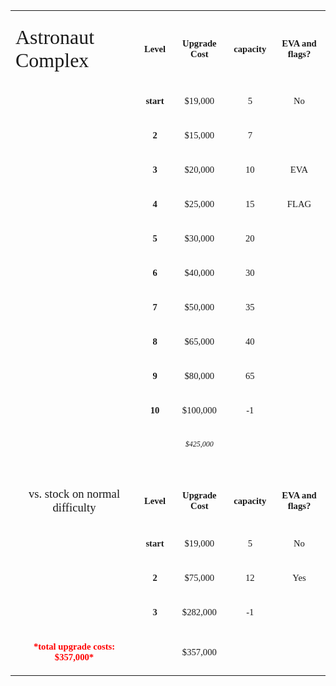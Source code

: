 <table width="575" data-cellspacing="0">
<tbody>
<tr class="odd" height="1">
<td width="267"></td>
<td width="43"></td>
<td width="95"></td>
<td width="64"></td>
<td width="106"></td>
</tr>
<tr class="even" height="43">
<td style="text-align: left;" style="border-bottom: solid  Black 2.0pt" data-valign="bottom"><p><span style="font-size:24.0pt;font-family:&quot;Amaranth&quot;;">Astronaut Complex</span></p></td>
<td style="text-align: center;" style="border: solid  Black 2.0pt; border-right: solid  #A2A9B1 1.0pt; border-bottom: solid  Black 1.0pt; background: #FFFFFF" data-valign="bottom"><p><strong><span style="font-size:11.0pt;font-family:&quot;Amaranth&quot;;font-weight:bold;">Level</span> <span style="font-size:11.0pt;font-family:&quot;Calibri&quot;;font-weight:bold;"> </span></strong></p></td>
<td style="text-align: center;" style="border: solid  Black 2.0pt; border-left: solid  #A2A9B1 1.0pt; border-right: none; border-bottom: none; background: #FFFFFF" data-valign="bottom"><p><strong><span style="font-size:11.0pt;font-family:&quot;Amaranth&quot;;font-weight:bold;">Upgrade Cost</span> <span style="font-size:11.0pt;font-family:&quot;Calibri&quot;;font-weight:bold;"> </span></strong></p></td>
<td style="text-align: center;" style="border: solid  Black 2.0pt; border-left: solid  #A2A9B1 1.0pt; border-right: solid  #A2A9B1 1.0pt; border-bottom: none; background: #FFFFFF" data-valign="bottom"><p><strong><span style="font-size:11.0pt;font-family:&quot;Amaranth&quot;;font-weight:bold;">capacity</span> <span style="font-size:11.0pt;font-family:&quot;Calibri&quot;;font-weight:bold;"> </span></strong></p></td>
<td style="text-align: center;" style="border: solid  Black 2.0pt; border-left: solid  #A2A9B1 1.0pt; border-bottom: solid  #A2A9B1 1.0pt; background: #FFFFFF" data-valign="bottom"><p><strong><span style="font-size:11.0pt;font-family:&quot;Amaranth&quot;;font-weight:bold;">EVA and flags?</span> <span style="font-size:11.0pt;font-family:&quot;Calibri&quot;;font-weight:bold;"> </span></strong></p></td>
</tr>
<tr class="odd" height="23">
<td style="text-align: right;" style="border-left: solid  Black 2.0pt" data-valign="bottom"><p><span style="font-size:12.0pt;font-family:&quot;Liberation Serif&quot;;"> </span></p></td>
<td style="text-align: center;" style="border: solid  Black 1.0pt" data-valign="bottom"><p><strong><span style="font-size:11.0pt;font-family:&quot;Amaranth&quot;;font-weight:bold;">start</span> <span style="font-size:11.0pt;font-family:&quot;Calibri&quot;;font-weight:bold;"> </span></strong></p></td>
<td style="text-align: center;" style="border: solid  #A2A9B1 1.0pt; border-left: solid  Black 1.0pt; border-right: none; border-bottom: solid  Black 1.0pt" data-valign="bottom"><p><span style="font-size:11.0pt;font-family:&quot;Amaranth&quot;;">$19,000 </span></p></td>
<td style="text-align: center;" style="border: solid  #A2A9B1 1.0pt; border-left: solid  Black 1.0pt; border-right: solid  Black 1.0pt; border-bottom: solid  Black 1.0pt" data-valign="bottom"><p><span style="font-size:11.0pt;font-family:&quot;Amaranth&quot;;">5</span></p></td>
<td style="text-align: center;" style="border: solid  Black 1.0pt; border-right: solid  Black 2.0pt" data-valign="bottom"><p><span style="font-size:11.0pt;font-family:&quot;Amaranth&quot;;">No</span></p></td>
</tr>
<tr class="even" height="21">
<td style="text-align: left;" style="border-left: solid  Black 2.0pt" data-valign="bottom"><p><span style="font-size:12.0pt;font-family:&quot;Liberation Serif&quot;;"> </span></p></td>
<td style="text-align: center;" style="border: solid  Black 1.0pt" data-valign="bottom"><p><strong><span style="font-size:11.0pt;font-family:&quot;Amaranth&quot;;font-weight:bold;">2</span></strong></p></td>
<td style="text-align: center;" style="border: solid  Black 1.0pt; border-right: none" data-valign="bottom"><p><span style="font-size:11.0pt;font-family:&quot;Amaranth&quot;;">$15,000 </span></p></td>
<td style="text-align: center;" style="border: solid  Black 1.0pt" data-valign="bottom"><p><span style="font-size:11.0pt;font-family:&quot;Amaranth&quot;;">7</span></p></td>
<td style="text-align: center;" style="border: solid  Black 1.0pt; border-right: solid  Black 2.0pt" data-valign="bottom"><p><span style="font-size:12.0pt;font-family:&quot;Liberation Serif&quot;;"> </span></p></td>
</tr>
<tr class="odd" height="21">
<td style="text-align: left;" style="border-left: solid  Black 2.0pt" data-valign="bottom"><p><span style="font-size:12.0pt;font-family:&quot;Liberation Serif&quot;;"> </span></p></td>
<td style="text-align: center;" style="border: solid  Black 1.0pt" data-valign="bottom"><p><strong><span style="font-size:11.0pt;font-family:&quot;Amaranth&quot;;font-weight:bold;">3</span></strong></p></td>
<td style="text-align: center;" style="border: solid  Black 1.0pt; border-right: none" data-valign="bottom"><p><span style="font-size:11.0pt;font-family:&quot;Amaranth&quot;;">$20,000 </span></p></td>
<td style="text-align: center;" style="border: solid  Black 1.0pt" data-valign="bottom"><p><span style="font-size:11.0pt;font-family:&quot;Amaranth&quot;;">10</span></p></td>
<td style="text-align: center;" style="border: solid  Black 1.0pt; border-right: solid  Black 2.0pt" data-valign="bottom"><p><span style="font-size:11.0pt;font-family:&quot;Amaranth&quot;;">EVA</span></p></td>
</tr>
<tr class="even" height="21">
<td style="text-align: right;" style="border-left: solid  Black 2.0pt" data-valign="bottom"><p><span style="font-size:12.0pt;font-family:&quot;Liberation Serif&quot;;"> </span></p></td>
<td style="text-align: center;" style="border: solid  Black 1.0pt" data-valign="bottom"><p><strong><span style="font-size:11.0pt;font-family:&quot;Amaranth&quot;;font-weight:bold;">4</span></strong></p></td>
<td style="text-align: center;" style="border: solid  Black 1.0pt; border-right: none" data-valign="bottom"><p><span style="font-size:11.0pt;font-family:&quot;Amaranth&quot;;">$25,000 </span></p></td>
<td style="text-align: center;" style="border: solid  Black 1.0pt" data-valign="bottom"><p><span style="font-size:11.0pt;font-family:&quot;Amaranth&quot;;">15</span></p></td>
<td style="text-align: center;" style="border: solid  Black 1.0pt; border-right: solid  Black 2.0pt" data-valign="bottom"><p><span style="font-size:11.0pt;font-family:&quot;Amaranth&quot;;">FLAG</span></p></td>
</tr>
<tr class="odd" height="21">
<td style="text-align: left;" style="border-left: solid  Black 2.0pt" data-valign="bottom"><p><span style="font-size:12.0pt;font-family:&quot;Liberation Serif&quot;;"> </span></p></td>
<td style="text-align: center;" style="border: solid  Black 1.0pt" data-valign="bottom"><p><strong><span style="font-size:11.0pt;font-family:&quot;Amaranth&quot;;font-weight:bold;">5</span></strong></p></td>
<td style="text-align: center;" style="border: solid  Black 1.0pt; border-right: none" data-valign="bottom"><p><span style="font-size:11.0pt;font-family:&quot;Amaranth&quot;;">$30,000 </span></p></td>
<td style="text-align: center;" style="border: solid  Black 1.0pt" data-valign="bottom"><p><span style="font-size:11.0pt;font-family:&quot;Amaranth&quot;;">20</span></p></td>
<td style="text-align: center;" style="border: solid  Black 1.0pt; border-right: solid  Black 2.0pt" data-valign="bottom"><p><span style="font-size:12.0pt;font-family:&quot;Liberation Serif&quot;;"> </span></p></td>
</tr>
<tr class="even" height="21">
<td style="text-align: left;" style="border-left: solid  Black 2.0pt" data-valign="bottom"><p><span style="font-size:12.0pt;font-family:&quot;Liberation Serif&quot;;"> </span></p></td>
<td style="text-align: center;" style="border: solid  Black 1.0pt" data-valign="bottom"><p><strong><span style="font-size:11.0pt;font-family:&quot;Amaranth&quot;;font-weight:bold;">6</span></strong></p></td>
<td style="text-align: center;" style="border: solid  Black 1.0pt; border-right: none" data-valign="bottom"><p><span style="font-size:11.0pt;font-family:&quot;Amaranth&quot;;">$40,000 </span></p></td>
<td style="text-align: center;" style="border: solid  Black 1.0pt" data-valign="bottom"><p><span style="font-size:11.0pt;font-family:&quot;Amaranth&quot;;">30</span></p></td>
<td style="text-align: center;" style="border: solid  Black 1.0pt; border-right: solid  Black 2.0pt" data-valign="bottom"><p><span style="font-size:12.0pt;font-family:&quot;Liberation Serif&quot;;"> </span></p></td>
</tr>
<tr class="odd" height="21">
<td style="text-align: right;" style="border-left: solid  Black 2.0pt" data-valign="bottom"><p><span style="font-size:12.0pt;font-family:&quot;Liberation Serif&quot;;"> </span></p></td>
<td style="text-align: center;" style="border: solid  Black 1.0pt" data-valign="bottom"><p><strong><span style="font-size:11.0pt;font-family:&quot;Amaranth&quot;;font-weight:bold;">7</span></strong></p></td>
<td style="text-align: center;" style="border: solid  Black 1.0pt; border-right: none" data-valign="bottom"><p><span style="font-size:11.0pt;font-family:&quot;Amaranth&quot;;">$50,000 </span></p></td>
<td style="text-align: center;" style="border: solid  Black 1.0pt" data-valign="bottom"><p><span style="font-size:11.0pt;font-family:&quot;Amaranth&quot;;">35</span></p></td>
<td style="text-align: center;" style="border: solid  Black 1.0pt; border-right: solid  Black 2.0pt" data-valign="bottom"><p><span style="font-size:12.0pt;font-family:&quot;Liberation Serif&quot;;"> </span></p></td>
</tr>
<tr class="even" height="21">
<td style="text-align: left;" style="border-left: solid  Black 2.0pt" data-valign="bottom"><p><span style="font-size:12.0pt;font-family:&quot;Liberation Serif&quot;;"> </span></p></td>
<td style="text-align: center;" style="border: solid  Black 1.0pt" data-valign="bottom"><p><strong><span style="font-size:11.0pt;font-family:&quot;Amaranth&quot;;font-weight:bold;">8</span></strong></p></td>
<td style="text-align: center;" style="border: solid  Black 1.0pt; border-right: none" data-valign="bottom"><p><span style="font-size:11.0pt;font-family:&quot;Amaranth&quot;;">$65,000 </span></p></td>
<td style="text-align: center;" style="border: solid  Black 1.0pt" data-valign="bottom"><p><span style="font-size:11.0pt;font-family:&quot;Amaranth&quot;;">40</span></p></td>
<td style="text-align: center;" style="border: solid  Black 1.0pt; border-right: solid  Black 2.0pt" data-valign="bottom"><p><span style="font-size:12.0pt;font-family:&quot;Liberation Serif&quot;;"> </span></p></td>
</tr>
<tr class="odd" height="21">
<td style="text-align: left;" style="border-left: solid  Black 2.0pt" data-valign="bottom"><p><span style="font-size:12.0pt;font-family:&quot;Liberation Serif&quot;;"> </span></p></td>
<td style="text-align: center;" style="border: solid  Black 1.0pt" data-valign="bottom"><p><strong><span style="font-size:11.0pt;font-family:&quot;Amaranth&quot;;font-weight:bold;">9</span></strong></p></td>
<td style="text-align: center;" style="border: solid  Black 1.0pt; border-right: none" data-valign="bottom"><p><span style="font-size:11.0pt;font-family:&quot;Amaranth&quot;;">$80,000 </span></p></td>
<td style="text-align: center;" style="border: solid  Black 1.0pt; border-bottom: none" data-valign="bottom"><p><span style="font-size:11.0pt;font-family:&quot;Amaranth&quot;;">65</span></p></td>
<td style="text-align: center;" style="border: solid  Black 1.0pt; border-right: solid  Black 2.0pt" data-valign="bottom"><p><span style="font-size:12.0pt;font-family:&quot;Liberation Serif&quot;;"> </span></p></td>
</tr>
<tr class="even" height="21">
<td style="text-align: center;" style="border-left: solid  Black 2.0pt" data-valign="bottom"><p><span style="font-size:12.0pt;font-family:&quot;Liberation Serif&quot;;"> </span></p></td>
<td style="text-align: center;" style="border: solid  Black 1.0pt; border-right: none; border-bottom: none" data-valign="bottom"><p><strong><span style="font-size:11.0pt;font-family:&quot;Amaranth&quot;;font-weight:bold;">10</span></strong></p></td>
<td style="text-align: center;" style="border: solid  Black 1.0pt; border-right: none" data-valign="bottom"><p><span style="font-size:11.0pt;font-family:&quot;Amaranth&quot;;">$100,000 </span></p></td>
<td style="text-align: center;" style="border: solid  Black 1.0pt; border-bottom: none" data-valign="bottom"><p><span style="font-size:11.0pt;font-family:&quot;Amaranth&quot;;">-1</span></p></td>
<td style="text-align: center;" style="border: solid  Black 1.0pt; border-right: solid  Black 2.0pt" data-valign="bottom"><p><span style="font-size:12.0pt;font-family:&quot;Liberation Serif&quot;;"> </span></p></td>
</tr>
<tr class="odd" height="22">
<td style="text-align: right;" style="border-left: solid  Black 2.0pt; border-bottom: solid  Black 2.0pt" data-valign="bottom"><p><span style="font-size:12.0pt;font-family:&quot;Liberation Serif&quot;;"> </span></p></td>
<td style="text-align: center;" style="border: solid  Black 1.0pt; border-left: none; border-right: none; border-bottom: solid  Black 2.0pt" data-valign="bottom"><p><span style="font-size:12.0pt;font-family:&quot;Liberation Serif&quot;;"> </span></p></td>
<td style="text-align: center;" style="border: solid  Black 1.0pt; border-left: none; border-right: none; border-bottom: solid  Black 2.0pt" data-valign="bottom"><p><em><span style="font-size:9.0pt;font-family:&quot;Amaranth&quot;;">$425,000 </span></em></p></td>
<td style="text-align: center;" style="border: solid  Black 1.0pt; border-left: none; border-right: none; border-bottom: solid  Black 2.0pt" data-valign="bottom"><p><span style="font-size:12.0pt;font-family:&quot;Liberation Serif&quot;;"> </span></p></td>
<td style="text-align: center;" style="border-right: solid  Black 2.0pt; border-bottom: solid  Black 2.0pt" data-valign="bottom"><p><span style="font-size:12.0pt;font-family:&quot;Liberation Serif&quot;;"> </span></p></td>
</tr>
<tr class="even" height="23">
<td style="text-align: left;" data-valign="bottom"><p><span style="font-size:12.0pt;font-family:&quot;Liberation Serif&quot;;"> </span></p></td>
<td style="text-align: left;" data-valign="bottom"><p><span style="font-size:12.0pt;font-family:&quot;Liberation Serif&quot;;"> </span></p></td>
<td style="text-align: center;" data-valign="bottom"><p><span style="font-size:12.0pt;font-family:&quot;Liberation Serif&quot;;"> </span></p></td>
<td style="text-align: left;" data-valign="bottom"><p><span style="font-size:12.0pt;font-family:&quot;Liberation Serif&quot;;"> </span></p></td>
<td style="text-align: left;" data-valign="bottom"><p><span style="font-size:12.0pt;font-family:&quot;Liberation Serif&quot;;"> </span></p></td>
</tr>
<tr class="odd" height="27">
<td style="text-align: center;" style="border: solid  Black 2.0pt; border-right: none; border-bottom: none" data-valign="bottom"><p><span style="font-size:14.0pt;font-family:&quot;Amaranth&quot;;">vs. stock on normal difficulty</span> <span style="font-size:11.0pt;font-family:&quot;Calibri&quot;;"> </span></p></td>
<td style="text-align: center;" style="border: solid  Black 2.0pt; border-left: solid  Black 1.0pt; border-right: solid  #A2A9B1 1.0pt; border-bottom: solid  Black 1.0pt; background: #FFFFFF" data-valign="bottom"><p><strong><span style="font-size:11.0pt;font-family:&quot;Amaranth&quot;;font-weight:bold;">Level</span> <span style="font-size:11.0pt;font-family:&quot;Calibri&quot;;font-weight:bold;"> </span></strong></p></td>
<td style="text-align: center;" style="border: solid  Black 2.0pt; border-left: none; border-right: solid  #A2A9B1 1.0pt; border-bottom: solid  Black 1.0pt; background: #FFFFFF" data-valign="bottom"><p><strong><span style="font-size:11.0pt;font-family:&quot;Amaranth&quot;;font-weight:bold;">Upgrade Cost</span> <span style="font-size:11.0pt;font-family:&quot;Calibri&quot;;font-weight:bold;"> </span></strong></p></td>
<td style="text-align: center;" style="border: solid  Black 2.0pt; border-left: solid  #A2A9B1 1.0pt; border-right: solid  #A2A9B1 1.0pt; border-bottom: solid  Black 1.0pt; background: #FFFFFF" data-valign="bottom"><p><strong><span style="font-size:11.0pt;font-family:&quot;Amaranth&quot;;font-weight:bold;">capacity</span> <span style="font-size:11.0pt;font-family:&quot;Calibri&quot;;font-weight:bold;"> </span></strong></p></td>
<td style="text-align: center;" style="border: solid  Black 2.0pt; border-left: solid  #A2A9B1 1.0pt; border-bottom: solid  Black 1.0pt; background: #FFFFFF" data-valign="bottom"><p><strong><span style="font-size:11.0pt;font-family:&quot;Amaranth&quot;;font-weight:bold;">EVA and flags?</span> <span style="font-size:11.0pt;font-family:&quot;Calibri&quot;;font-weight:bold;"> </span></strong></p></td>
</tr>
<tr class="even" height="23">
<td style="text-align: right;" style="border-left: solid  Black 2.0pt" data-valign="bottom"><p><span style="font-size:12.0pt;font-family:&quot;Liberation Serif&quot;;"> </span></p></td>
<td style="text-align: center;" style="border-left: solid  Black 1.0pt; border-right: solid  Black 1.0pt; border-bottom: solid  Black 1.0pt" data-valign="bottom"><p><strong><span style="color:#222222;font-size:11.0pt;font-family:&quot;Amaranth&quot;;font-weight:bold;">start</span> <span style="font-size:11.0pt;font-family:&quot;Calibri&quot;;font-weight:bold;"> </span></strong></p></td>
<td style="text-align: center;" style="border-left: solid  Black 1.0pt; border-bottom: solid  Black 1.0pt" data-valign="bottom"><p><span style="font-size:11.0pt;font-family:&quot;Amaranth&quot;;">$19,000 </span></p></td>
<td style="text-align: center;" style="border-left: solid  Black 1.0pt; border-right: solid  Black 1.0pt; border-bottom: solid  Black 1.0pt" data-valign="bottom"><p><span style="font-size:11.0pt;font-family:&quot;Amaranth&quot;;">5</span></p></td>
<td style="text-align: center;" style="border: solid  Black 1.0pt; border-right: solid  Black 2.0pt" data-valign="bottom"><p><span style="font-size:11.0pt;font-family:&quot;Amaranth&quot;;">No</span></p></td>
</tr>
<tr class="odd" height="21">
<td style="text-align: left;" style="border-left: solid  Black 2.0pt" data-valign="bottom"><p><span style="font-size:12.0pt;font-family:&quot;Liberation Serif&quot;;"> </span></p></td>
<td style="text-align: center;" style="border: solid  Black 1.0pt" data-valign="bottom"><p><strong><span style="font-size:11.0pt;font-family:&quot;Amaranth&quot;;font-weight:bold;">2</span></strong></p></td>
<td style="text-align: center;" style="border: solid  Black 1.0pt; border-right: none" data-valign="bottom"><p><span style="font-size:11.0pt;font-family:&quot;Amaranth&quot;;">$75,000 </span></p></td>
<td style="text-align: center;" style="border: solid  Black 1.0pt" data-valign="bottom"><p><span style="font-size:11.0pt;font-family:&quot;Amaranth&quot;;">12</span></p></td>
<td style="text-align: center;" style="border: solid  Black 1.0pt; border-right: solid  Black 2.0pt" data-valign="bottom"><p><span style="font-size:11.0pt;font-family:&quot;Amaranth&quot;;">Yes</span></p></td>
</tr>
<tr class="even" height="21">
<td style="text-align: left;" style="border-left: solid  Black 2.0pt" data-valign="bottom"><p><span style="font-size:12.0pt;font-family:&quot;Liberation Serif&quot;;"> </span></p></td>
<td style="text-align: center;" style="border: solid  Black 1.0pt" data-valign="bottom"><p><strong><span style="color:#222222;font-size:11.0pt;font-family:&quot;Amaranth&quot;;font-weight:bold;">3</span></strong></p></td>
<td style="text-align: center;" style="border: solid  Black 1.0pt; border-right: none" data-valign="bottom"><p><span style="font-size:11.0pt;font-family:&quot;Amaranth&quot;;">$282,000 </span></p></td>
<td style="text-align: center;" style="border: solid  Black 1.0pt; border-bottom: none" data-valign="bottom"><p><span style="font-size:11.0pt;font-family:&quot;Amaranth&quot;;">-1</span></p></td>
<td style="text-align: center;" style="border: solid  Black 1.0pt; border-right: solid  Black 2.0pt; border-bottom: none" data-valign="bottom"><p><span style="font-size:12.0pt;font-family:&quot;Liberation Serif&quot;;"> </span></p></td>
</tr>
<tr class="odd" height="24">
<td style="text-align: center;" style="border-left: solid  Black 2.0pt; border-bottom: solid  Black 2.0pt" data-valign="bottom"><p><strong><span style="color:Red;font-size:11.0pt;font-family:&quot;Amaranth&quot;;font-weight:bold;">*total upgrade costs: $357,000*</span> <span style="font-size:11.0pt;font-family:&quot;Calibri&quot;;font-weight:bold;"> </span></strong></p></td>
<td style="text-align: left;" style="border-bottom: solid  Black 2.0pt" data-valign="bottom"><p><span style="font-size:12.0pt;font-family:&quot;Liberation Serif&quot;;"> </span></p></td>
<td style="text-align: center;" style="border: solid  Black 1.0pt; border-left: none; border-right: none; border-bottom: solid  Black 2.0pt" data-valign="bottom"><p><span style="font-size:11.0pt;font-family:&quot;Amaranth&quot;;">$357,000 </span></p></td>
<td style="text-align: center;" style="border: solid  Black 1.0pt; border-left: none; border-right: none; border-bottom: solid  Black 2.0pt" data-valign="bottom"><p><span style="font-size:12.0pt;font-family:&quot;Liberation Serif&quot;;"> </span></p></td>
<td style="text-align: center;" style="border: solid  Black 1.0pt; border-left: none; border-right: solid  Black 2.0pt; border-bottom: solid  Black 2.0pt" data-valign="bottom"><p><span style="font-size:12.0pt;font-family:&quot;Liberation Serif&quot;;"> </span></p></td>
</tr>
</tbody>
</table>

